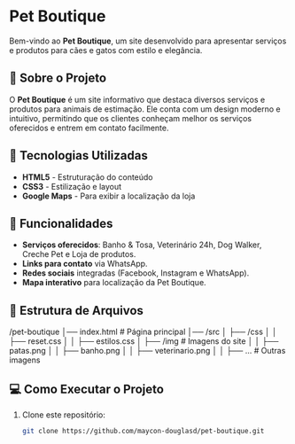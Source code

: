 # Pet Boutique

Bem-vindo ao **Pet Boutique**, um site desenvolvido para apresentar serviços e produtos para cães e gatos com estilo e elegância.

## 📌 Sobre o Projeto

O **Pet Boutique** é um site informativo que destaca diversos serviços e produtos para animais de estimação. Ele conta com um design moderno e intuitivo, permitindo que os clientes conheçam melhor os serviços oferecidos e entrem em contato facilmente.

## 🚀 Tecnologias Utilizadas

- **HTML5** - Estruturação do conteúdo
- **CSS3** - Estilização e layout
- **Google Maps** - Para exibir a localização da loja

## 🎯 Funcionalidades

- **Serviços oferecidos**: Banho & Tosa, Veterinário 24h, Dog Walker, Creche Pet e Loja de produtos.
- **Links para contato** via WhatsApp.
- **Redes sociais** integradas (Facebook, Instagram e WhatsApp).
- **Mapa interativo** para localização da Pet Boutique.

## 📂 Estrutura de Arquivos

/pet-boutique │── index.html # Página principal │── /src │ ├── /css │ │ ├── reset.css │ │ ├── estilos.css │ ├── /img # Imagens do site │ │ ├── patas.png │ │ ├── banho.png │ │ ├── veterinario.png │ │ ├── ... # Outras imagens

## 💻 Como Executar o Projeto

1. Clone este repositório:
   ```bash
   git clone https://github.com/maycon-douglasd/pet-boutique.git
